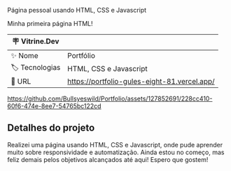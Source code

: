 Página pessoal usando HTML, CSS e Javascript

Minha primeira página HTML!

| :placard: Vitrine.Dev |     |
| -------------  | --- |
| :sparkles: Nome        | Portfólio
| :label: Tecnologias | HTML, CSS e Javascript
| :rocket: URL         | https://portfolio-gules-eight-81.vercel.app/


https://github.com/Bullsyeswild/Portfolio/assets/127852691/228cc410-60f6-474e-8ee7-54765bc122cd

## Detalhes do projeto

Realizei uma página usando HTML, CSS e Javascript, onde pude aprender muito sobre responsividade e automatização. Ainda estou no começo, mas feliz demais pelos objetivos alcançados até aqui! Espero que gostem!
